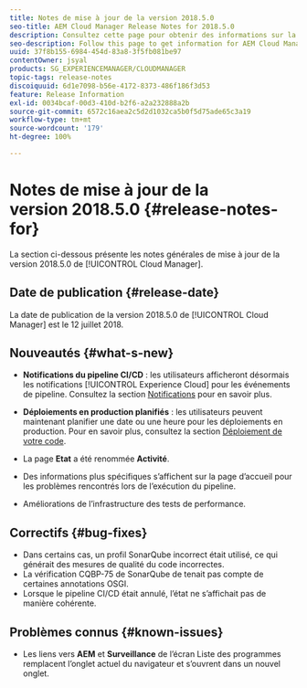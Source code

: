 ```yaml
---
title: Notes de mise à jour de la version 2018.5.0
seo-title: AEM Cloud Manager Release Notes for 2018.5.0
description: Consultez cette page pour obtenir des informations sur la version 2018.5.0 de Cloud Manager.
seo-description: Follow this page to get information for AEM Cloud Manager Release 2018.5.0.
uuid: 37f8b155-6984-454d-83a8-3f5fb081be97
contentOwner: jsyal
products: SG_EXPERIENCEMANAGER/CLOUDMANAGER
topic-tags: release-notes
discoiquuid: 6d1e7098-b56e-4172-8373-486f186f3d53
feature: Release Information
exl-id: 0034bcaf-00d3-410d-b2f6-a2a232888a2b
source-git-commit: 6572c16aea2c5d2d1032ca5b0f5d75ade65c3a19
workflow-type: tm+mt
source-wordcount: '179'
ht-degree: 100%

---
```


# Notes de mise à jour de la version 2018.5.0 {#release-notes-for}

La section ci-dessous présente les notes générales de mise à jour de la version 2018.5.0 de [!UICONTROL Cloud Manager].

## Date de publication {#release-date}

La date de publication de la version 2018.5.0 de [!UICONTROL Cloud Manager] est le 12 juillet 2018.

## Nouveautés {#what-s-new}

* **Notifications du pipeline CI/CD** : les utilisateurs afficheront désormais les notifications [!UICONTROL Experience Cloud] pour les événements de pipeline. Consultez la section [Notifications](/help/using/notifications.md) pour en savoir plus.

* **Déploiements en production planifiés** : les utilisateurs peuvent maintenant planifier une date ou une heure pour les déploiements en production. Pour en savoir plus, consultez la section [Déploiement de votre code](/help/using/code-deployment.md).

* La page **Etat** a été renommée **Activité**.

* Des informations plus spécifiques s’affichent sur la page d’accueil pour les problèmes rencontrés lors de l’exécution du pipeline.
* Améliorations de l’infrastructure des tests de performance.

## Correctifs {#bug-fixes}

* Dans certains cas, un profil SonarQube incorrect était utilisé, ce qui générait des mesures de qualité du code incorrectes.
* La vérification CQBP-75 de SonarQube de tenait pas compte de certaines annotations OSGI.
* Lorsque le pipeline CI/CD était annulé, l’état ne s’affichait pas de manière cohérente.

## Problèmes connus {#known-issues}

* Les liens vers **AEM** et **Surveillance** de l’écran Liste des programmes remplacent l’onglet actuel du navigateur et s’ouvrent dans un nouvel onglet.
